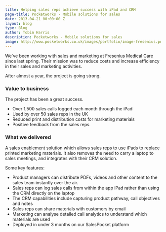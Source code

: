 ```yaml
---
title: Helping sales reps achieve success with iPad and CRM
page-title: Pocketworks - Mobile solutions for sales
date: 2013-04-21 00:00:00 Z
layout: blog
type: Blog
author: Tobin Harris
description: Pocketworks - Mobile solutions for sales
image: http://www.pocketworks.co.uk/images/portfolio/image-fresenius.png
---
```


We've been working with sales and marketing at Fresenius Medical Care since last spring. Their mission was to reduce costs and increase efficiency in their sales and marketing activities.

<!--more-->

After almost a year, the project is going strong.

### Value to business

The project has been a great success.

* Over 1,500 sales calls logged each month through the iPad
* Used by over 50 sales reps in the UK
* Reduced print and distribution costs for marketing materials
* Positive feedback from the sales reps

### What we delivered

A sales enablement solution which allows sales reps to use iPads to replace printed marketing materials. It also removes the need to carry a laptop to sales meetings, and integrates with their CRM solution.

Some key features:

* Product managers can distribute PDFs, videos and other content to the sales team instantly over the air.
* Sales reps can log sales calls from within the app iPad rather than using the CRM directly on the laptop
* The CRM capabilities include capturing product pathway, call objectives and notes
* Sales reps can share materials with customers by email
* Marketing can analyse detailed call analytics to understand which materials are used
* Deployed in under 3 months on our SalesPocket platform
